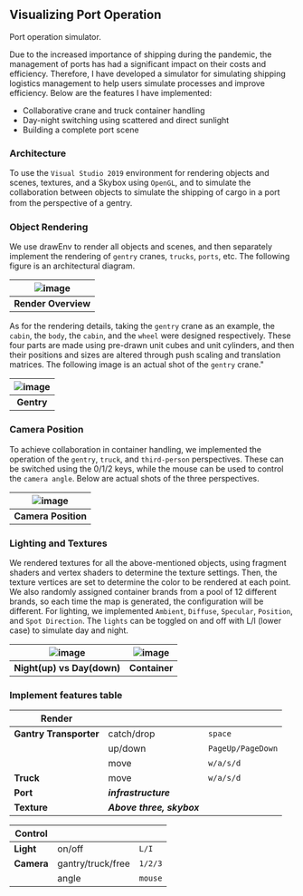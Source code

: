 ## Visualizing Port Operation 

Port operation simulator.

Due to the increased importance of shipping during the pandemic, the management of ports has
had a significant impact on their costs and efficiency. Therefore, I have developed a simulator
for simulating shipping logistics management to help users simulate processes and improve efficiency.
Below are the features I have implemented:

* Collaborative crane and truck container handling
* Day-night switching using scattered and direct sunlight
* Building a complete port scene

### Architecture
To use the `Visual Studio 2019` environment for rendering objects and scenes, textures, and a Skybox using
`OpenGL`, and to simulate the collaboration between objects to simulate the shipping of cargo in a port 
from the perspective of a gentry.　

### Object Rendering
We use drawEnv to render all objects and scenes, and then separately implement the rendering of `gentry` cranes, `trucks`, `ports`, etc. The following figure is an architectural diagram.

| ![image](https://github.com/CodeStone1125/NYCU_CG_Fall_2023/assets/72511296/f4c47300-c744-4902-b6a9-f6f7d1741d63) |
|:-----------------------------------:|
| **Render Overview** |

As for the rendering details, taking the `gentry` crane as an example, the `cabin`, the `body`, the `cabin`, and the `wheel` were designed respectively. These four parts are made using pre-drawn unit cubes and unit cylinders, and then their positions and sizes are altered through push scaling and translation matrices. The following image is an actual shot of the `gentry` crane."

| ![image](https://github.com/CodeStone1125/NYCU_CG_Fall_2023/assets/72511296/3f5c6740-1315-4856-9de3-b1464036e16e) |
|:-----------------------------------:|
| **Gentry** |

### Camera Position
To achieve collaboration in container handling, we implemented the operation of the `gentry`, `truck`, and `third-person` perspectives. These can be switched using the 0/1/2 keys, while the mouse can be used to control the `camera angle`. Below are actual shots of the three perspectives.

| ![image](https://github.com/CodeStone1125/NYCU_CG_Fall_2023/assets/72511296/0403767d-e95b-4c6b-a74e-05fc9d4bbac2) |
|:-----------------------------------:|
| **Camera Position** |

### Lighting and Textures
We rendered textures for all the above-mentioned objects, using fragment shaders and vertex shaders to determine the texture settings. Then, the texture vertices are set to determine the color to be rendered at each point. We also randomly assigned container brands from a pool of 12 different brands, so each time the map is generated, the configuration will be different. For lighting, we implemented `Ambient`, `Diffuse`, `Specular`, `Position`, and `Spot Direction`. The `lights` can be toggled on and off with L/l (lower case) to simulate day and night.

| ![image](https://github.com/CodeStone1125/NYCU_CG_Fall_2023/assets/72511296/5caca5e0-2f7d-49b9-b6a6-7554127f220b) | ![image](https://github.com/CodeStone1125/NYCU_CG_Fall_2023/assets/72511296/a2b4585b-681f-427c-9502-b25f851d9a7c) |
|:-----------------------------------:|:-----------------------------------:|
| **Night(up) vs Day(down)** | **Container** |

### Implement features table
| Render | | |
| --- | --- | --- |
| **Gantry Transporter** | catch/drop | `space` |
|  | up/down | `PageUp/PageDown` |
|  | move | `w/a/s/d` |
| **Truck** | move | `w/a/s/d` |
| **Port** | ***infrastructure*** | |
| **Texture** | ***Above three, skybox*** | |

| Control | | |
| --- | --- | --- |
| **Light** | on/off | `L/I` |
| **Camera** | gantry/truck/free | `1/2/3` |
|  | angle | `mouse` |

